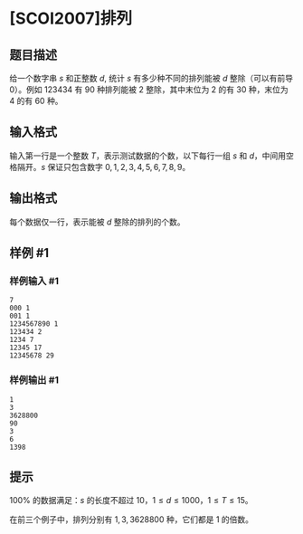 # [SCOI2007]排列

## 题目描述

给一个数字串 $s$ 和正整数 $d$, 统计 $s$ 有多少种不同的排列能被 $d$ 整除（可以有前导 $0$）。例如 $123434$ 有 $90$ 种排列能被 $2$ 整除，其中末位为 $2$ 的有 $30$ 种，末位为 $4$ 的有  $60$ 种。

## 输入格式

输入第一行是一个整数 $T$，表示测试数据的个数，以下每行一组 $s$ 和 $d$，中间用空格隔开。$s$ 保证只包含数字 $0,1,2,3,4,5,6,7,8,9$。

## 输出格式

每个数据仅一行，表示能被 $d$ 整除的排列的个数。

## 样例 #1

### 样例输入 #1
```
7
000 1
001 1
1234567890 1
123434 2
1234 7
12345 17
12345678 29
```

### 样例输出 #1

```
1
3
3628800
90
3
6
1398
```

## 提示

$100\%$ 的数据满足：$s$ 的长度不超过 $10$，$1\le d\le 1000$，$1\le T\le 15$。

在前三个例子中，排列分别有 $1,3,3628800$ 种，它们都是 $1$ 的倍数。
